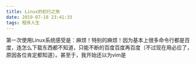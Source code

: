 ```yaml
---
title: Linux的初行之旅
date: 2019-07-18 23:41:33
tags: 程序人生
---
```


​      第一次使用Linux系统感受是：麻烦！特别的麻烦！因为基本上很多命令行都是百度，连怎么下载东西都不知道，只能不断的百度百度再百度（不过现在用必应了，原因各位肯定都知道）。甚至于，我开始还以为vim是

   